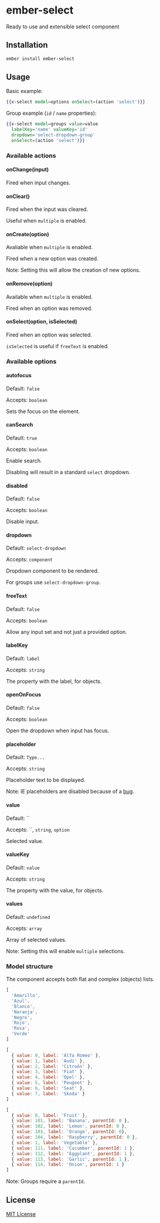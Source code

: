 # ember-select

Ready to use and extensible select component



## Installation

```bash
ember install ember-select
```


## Usage

Basic example:

```handlebars
{{x-select model=options onSelect=(action 'select')}}
```

Group example (`id` / `name` properties):
```handlebars
{{x-select model=groups value=value
  labelKey='name' valueKey='id'
  dropdown='select-dropdown-group'
  onSelect=(action 'select')}}
```


### Available actions

#### onChange(input)

Fired when input changes.


#### onClear()

Fired when the input was cleared.

Useful when `multiple` is enabled.


#### onCreate(option)

Avaliable when `multiple` is enabled.

Fired when a new option was created.

Note: Setting this will allow the creation of new options.


#### onRemove(option)

Available when `multiple` is enabled.

Fired when an option was removed.


#### onSelect(option, isSelected)

Fired when an option was selected.

`isSelected` is useful if `freeText` is enabled.



### Available options

#### autofocus

Default: `false`

Accepts: `boolean`

Sets the focus on the element.


#### canSearch

Default: `true`

Accepts: `boolean`

Enable search.

Disabling will result in a standard `select` dropdown.


#### disabled

Default: `false`

Accepts: `boolean`

Disable input.


#### dropdown

Default: `select-dropdown`

Accepts: `component`

Dropdown component to be rendered.

For groups use `select-dropdown-group`.


#### freeText

Default: `false`

Accepts: `boolean`

Allow any input set and not just a provided option.


#### labelKey

Default: `label`

Accepts: `string`

The property with the label, for objects.


#### openOnFocus

Default: `false`

Accepts: `boolean`

Open the dropdown when input has focus.


#### placeholder

Default: `Type...`

Accepts: `string`

Placeholder text to be displayed.

Note: IE placeholders are disabled because of a [bug](https://connect.microsoft.com/IE/feedback/details/810538/).


#### value

Default: ``

Accepts: ``, `string`, `option`

Selected value.


#### valueKey

Default: `value`

Accepts: `string`

The property with the value, for objects.


#### values

Default: `undefined`

Accepts: `array`

Array of selected values.

Note: Setting this will enable `multiple` selections.



### Model structure
The component accepts both flat and complex (objects) lists.

```js
[
  'Amarillo',
  'Azul',
  'Blanco',
  'Naranja',
  'Negro',
  'Rojo',
  'Rosa',
  'Verde'
]
```

```js
[
  { value: 0, label: 'Alfa Romeo' },
  { value: 1, label: 'Audi' },
  { value: 2, label: 'Citroën' },
  { value: 3, label: 'Fiat' },
  { value: 4, label: 'Opel' },
  { value: 5, label: 'Peugeot' },
  { value: 6, label: 'Seat' },
  { value: 7, label: 'Skoda' }
]
```

```js
[
  { value: 0, label: 'Fruit' },
  { value: 101, label: 'Banana', parentId: 0 },
  { value: 102, label: 'Lemon', parentId: 0 },
  { value: 103, label: 'Orange', parentId: 0},
  { value: 104, label: 'Raspberry', parentId: 0 },
  { value: 1, label: 'Vegetable' },
  { value: 111, label: 'Cucumber', parentId: 1 },
  { value: 112, label: 'Eggplant', parentId: 1 },
  { value: 113, label: 'Garlic', parentId: 1 },
  { value: 114, label: 'Onion', parentId: 1 }
]
```
Note: Groups require a `parentId`.



## License

[MIT License](https://github.com/btecu/ember-cli-bootstrap-datetimepicker/blob/master/LICENSE.md)

